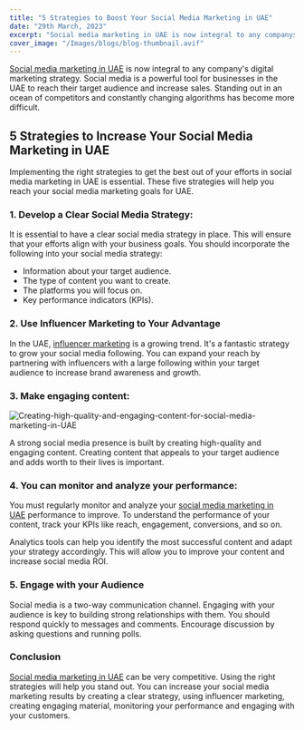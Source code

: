 ```yaml
---
title: "5 Strategies to Boost Your Social Media Marketing in UAE"
date: "29th March, 2023"
excerpt: "Social media marketing in UAE is now integral to any companys digital marketing strategy."
cover_image: "/Images/blogs/blog-thumbnail.avif"
---
```


[Social media marketing in UAE](https://aqcreative.ae/servicessocial.html) is now integral to any company's digital marketing strategy. Social media is a powerful tool for businesses in the UAE to reach their target audience and increase sales. Standing out in an ocean of competitors and constantly changing algorithms has become more difficult.

## 5 Strategies to Increase Your Social Media Marketing in UAE

Implementing the right strategies to get the best out of your efforts in social media marketing in UAE is essential. These five strategies will help you reach your social media marketing goals for UAE.

### 1. Develop a Clear Social Media Strategy:

It is essential to have a clear social media strategy in place. This will ensure that your efforts align with your business goals. You should incorporate the following into your social media strategy:

- Information about your target audience.
- The type of content you want to create.
- The platforms you will focus on.
- Key performance indicators (KPIs).

### 2\. Use Influencer Marketing to Your Advantage

In the UAE, [influencer marketing](https://en.wikipedia.org/wiki/Influencer_marketing) is a growing trend. It's a fantastic strategy to grow your social media following. You can expand your reach by partnering with influencers with a large following within your target audience to increase brand awareness and growth.

### 3\. Make engaging content:

![Creating-high-quality-and-engaging-content-for-social-media-marketing-in-UAE](/images/blogs/blog-1/1.jpg)

A strong social media presence is built by creating high-quality and engaging content. Creating content that appeals to your target audience and adds worth to their lives is important.

### 4\. You can monitor and analyze your performance:

You must regularly monitor and analyze your [social media marketing in UAE](https://aqcreative.ae/servicessocial.html) performance to improve. To understand the performance of your content, track your KPIs like reach, engagement, conversions, and so on.

Analytics tools can help you identify the most successful content and adapt your strategy accordingly. This will allow you to improve your content and increase social media ROI.

### 5\. Engage with your Audience

Social media is a two-way communication channel. Engaging with your audience is key to building strong relationships with them. You should respond quickly to messages and comments. Encourage discussion by asking questions and running polls.

### Conclusion

[Social media marketing in UAE](https://aqcreative.ae/servicessocial.html) can be very competitive. Using the right strategies will help you stand out. You can increase your social media marketing results by creating a clear strategy, using influencer marketing, creating engaging material, monitoring your performance and engaging with your customers.
